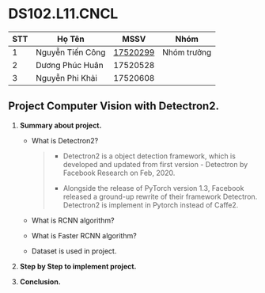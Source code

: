 # DS102.L11.CNCL

| STT  | Họ Tên           | MSSV                                    | Nhóm        |
| ---- | ---------------- | --------------------------------------- | ----------- |
| 1    | Nguyễn Tiến Công | [17520299](https://github.com/17520299) | Nhóm trưởng |
| 2    | Dương Phúc Huân  | 17520528                                |             |
| 3    | Nguyễn Phi Khải  | 17520608                                |             |

## Project Computer Vision with Detectron2.

1. **Summary about project.**

   * What is Detectron2?

     > * Detectron2 is a object detection framework, which is developed and updated from first version - Detectron by Facebook Research on Feb, 2020.
     >
     > * Alongside the release of PyTorch version 1.3, Facebook released a ground-up rewrite of their framework Detectron. Detectron2 is implement in Pytorch instead of Caffe2.

   * What is RCNN algorithm?

   * What is Faster RCNN algorithm?

     > 

   * Dataset is used in project.

2. **Step by Step to implement project.**
3. **Conclusion.**
